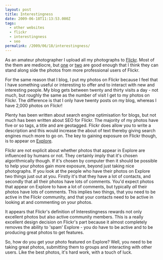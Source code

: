 ```yaml
---
layout: post
title: Interestingness
date: 2009-06-18T11:13:53.000Z
tags:
  - other websites
  - flickr
  - interestingness
  - seo
permalink: /2009/06/18/interestingness/
---
```

As an amateur photographer I upload all my photographs to [Flickr](http://www.flickr.com/photos/andrew_j_w/).
Most of the them are mediocre, but
[one](http://www.flickr.com/photos/andrew_j_w/2642278607/in/set-72157606347800664/) or
[two](http://www.flickr.com/photos/andrew_j_w/3624698099/in/set-72157606347800664/) are good enough that I
think they can stand along side the photos from more professional users of Flickr.

For the same reason that I blog, I put my photos on Flickr because I feel that I have something useful or
interesting to offer and to interact with new and interesting people. My blog gets between twenty and thirty
visits a day - not much, but roughly the same as the number of visit I get to my photos on Flickr. The
difference is that I only have twenty posts on my blog, whereas I have 2,000 photos on Flickr!

Plenty has been written about search engine optimisation for blogs, but not much has been written about SEO
for Flickr. The majority of my photos have five or so tags, a title and are geotagged. Flickr does allow you
to write a description and this would increase the about of text thereby giving search engines much more to go
on. The key to gaining exposure on Flickr though, is to appear on [Explore](http://www.flickr.com/explore/).
<!--more-->

Flickr are not explicit about whether photos that appear in Explore are influenced by humans or not. They
certainly imply that it's chosen algorithmically though. If it's chosen by computer then it should be possible
to help your photos gain more exposure, beyond just taking nice photographs. If you look at the people who
have their photos on Explore two things just out at you. Firstly it's that they have a lot of contacts, and
secondly that all their photos have lots of comments. You'd expect photos that appear on Explore to have a lot
of comments, but typically _all_ their photos have lots of comments. This implies two things, that you
need to be active in the Flickr community, and that your contacts need to be active in looking at and
commenting on your photos.

It appears that Flickr's definition of Interestingness rewards not only excellent photos but also active
community members. This is a really excellent design decision on Flickr's part because it almost completely
removes the ability to 'spam' Explore - you do have to be active and to be producing great photos to get
features.

So, how do you get your photo featured on Explore? Well, you need to be taking great photos, submitting them
to groups and interacting with other users. Like the best photos, it's hard work, with a touch of luck.
